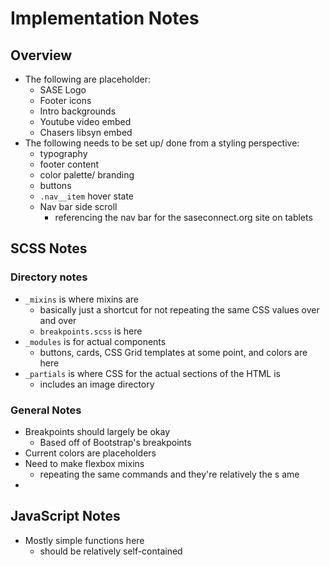 # Implementation Notes

## Overview

- The following are placeholder:
  - SASE Logo
  - Footer icons
  - Intro backgrounds
  - Youtube video embed
  - Chasers libsyn embed
- The following needs to be set up/ done from a styling perspective:
  - typography
  - footer content
  - color palette/ branding
  - buttons
  - `.nav__item` hover state
  - Nav bar side scroll
    - referencing the nav bar for the saseconnect.org site on tablets

## SCSS Notes

### Directory notes

- `_mixins` is where mixins are
  - basically just a shortcut for not repeating the same CSS values over and over
  - `breakpoints.scss` is here
- `_modules` is for actual components
  - buttons, cards, CSS Grid templates at some point, and colors are here
- `_partials` is where CSS for the actual sections of the HTML is
  - includes an image directory

### General Notes

- Breakpoints should largely be okay
  - Based off of Bootstrap's breakpoints
- Current colors are placeholders
- Need to make flexbox mixins
  - repeating the same commands and they're relatively the s ame
- 


## JavaScript Notes

- Mostly simple functions here
  - should be relatively self-contained